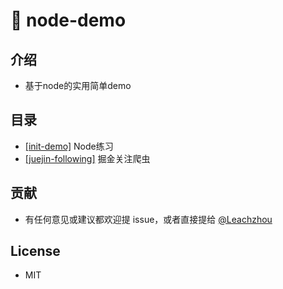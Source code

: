# 🐢 node-demo

## 介绍

- 基于node的实用简单demo

## 目录

- [[init-demo]](https://github.com/LeachZhou/node-demo/tree/master/init-demo) Node练习
- [[juejin-following]](https://github.com/LeachZhou/node-demo/tree/master/juejin-following) 掘金关注爬虫

## 贡献

- 有任何意见或建议都欢迎提 issue，或者直接提给 [@Leachzhou](http://github.com/leachzhou)

## License

- MIT

